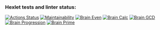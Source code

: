 ### Hexlet tests and linter status:
[![Actions Status](https://github.com/Wa11en/frontend-project-44/actions/workflows/hexlet-check.yml/badge.svg)](https://github.com/Wa11en/frontend-project-44/actions)
[![Maintainability](https://api.codeclimate.com/v1/badges/eed2128288a00ae20d35/maintainability)](https://codeclimate.com/github/Wa11en/frontend-project-44/maintainability)
[![Brain Even](https://asciinema.org/a/Q8KtSJvDqJvzx0YrNKsdF0ilU.svg)](https://asciinema.org/a/Q8KtSJvDqJvzx0YrNKsdF0ilU)
[![Brain Calc](https://asciinema.org/a/JiGApLi50ObWzWOJTI0PBFiWW.svg)](https://asciinema.org/a/JiGApLi50ObWzWOJTI0PBFiWW)
[![Brain GCD](https://asciinema.org/a/evWBxvZxniReVoXY4gif622uh.svg)](https://asciinema.org/a/evWBxvZxniReVoXY4gif622uh)
[![Brain Progression](https://asciinema.org/a/bnTdKOS8OTIFJqiVN7691rNYr.svg)](https://asciinema.org/a/bnTdKOS8OTIFJqiVN7691rNYr)
[![Brain Prime](https://asciinema.org/a/eQRvbK0EPQjIwoExKm7OBP57C.svg)](https://asciinema.org/a/eQRvbK0EPQjIwoExKm7OBP57C)